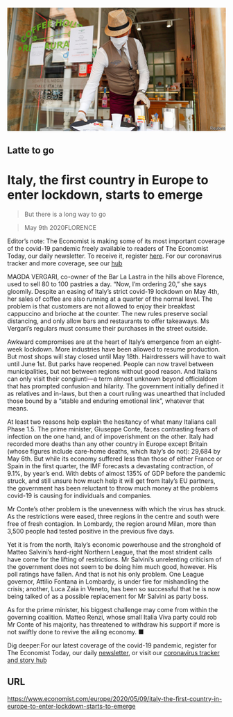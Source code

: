 ![](./images/20200509_EUP003_0.jpg)

## Latte to go

# Italy, the first country in Europe to enter lockdown, starts to emerge

> But there is a long way to go

> May 9th 2020FLORENCE

Editor’s note: The Economist is making some of its most important coverage of the covid-19 pandemic freely available to readers of The Economist Today, our daily newsletter. To receive it, register [here](https://www.economist.com//newslettersignup). For our coronavirus tracker and more coverage, see our [hub](https://www.economist.com//coronavirus)

MAGDA VERGARI, co-owner of the Bar La Lastra in the hills above Florence, used to sell 80 to 100 pastries a day. “Now, I’m ordering 20,” she says gloomily. Despite an easing of Italy’s strict covid-19 lockdown on May 4th, her sales of coffee are also running at a quarter of the normal level. The problem is that customers are not allowed to enjoy their breakfast cappuccino and brioche at the counter. The new rules preserve social distancing, and only allow bars and restaurants to offer takeaways. Ms Vergari’s regulars must consume their purchases in the street outside.

Awkward compromises are at the heart of Italy’s emergence from an eight-week lockdown. More industries have been allowed to resume production. But most shops will stay closed until May 18th. Hairdressers will have to wait until June 1st. But parks have reopened. People can now travel between municipalities, but not between regions without good reason. And Italians can only visit their congiunti—a term almost unknown beyond officialdom that has prompted confusion and hilarity. The government initially defined it as relatives and in-laws, but then a court ruling was unearthed that included those bound by a “stable and enduring emotional link”, whatever that means.

At least two reasons help explain the hesitancy of what many Italians call Phase 1.5. The prime minister, Giuseppe Conte, faces contrasting fears of infection on the one hand, and of impoverishment on the other. Italy had recorded more deaths than any other country in Europe except Britain (whose figures include care-home deaths, which Italy’s do not): 29,684 by May 6th. But while its economy suffered less than those of either France or Spain in the first quarter, the IMF forecasts a devastating contraction, of 9.1%, by year’s end. With debts of almost 135% of GDP before the pandemic struck, and still unsure how much help it will get from Italy’s EU partners, the government has been reluctant to throw much money at the problems covid-19 is causing for individuals and companies.

Mr Conte’s other problem is the unevenness with which the virus has struck. As the restrictions were eased, three regions in the centre and south were free of fresh contagion. In Lombardy, the region around Milan, more than 3,500 people had tested positive in the previous five days.

Yet it is from the north, Italy’s economic powerhouse and the stronghold of Matteo Salvini’s hard-right Northern League, that the most strident calls have come for the lifting of restrictions. Mr Salvini’s unrelenting criticism of the government does not seem to be doing him much good, however. His poll ratings have fallen. And that is not his only problem. One League governor, Attilio Fontana in Lombardy, is under fire for mishandling the crisis; another, Luca Zaia in Veneto, has been so successful that he is now being talked of as a possible replacement for Mr Salvini as party boss.

As for the prime minister, his biggest challenge may come from within the governing coalition. Matteo Renzi, whose small Italia Viva party could rob Mr Conte of his majority, has threatened to withdraw his support if more is not swiftly done to revive the ailing economy. ■

Dig deeper:For our latest coverage of the covid-19 pandemic, register for The Economist Today, our daily [newsletter](https://www.economist.com//newslettersignup), or visit our [coronavirus tracker and story hub](https://www.economist.com//coronavirus)

## URL

https://www.economist.com/europe/2020/05/09/italy-the-first-country-in-europe-to-enter-lockdown-starts-to-emerge
